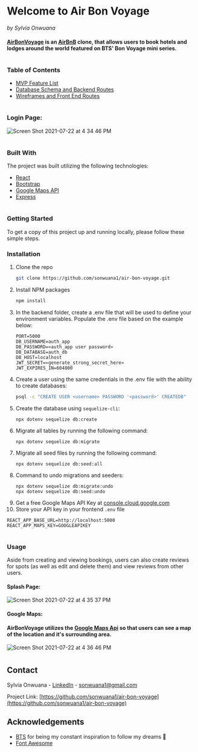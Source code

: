 


# Welcome to Air Bon Voyage
*by Sylvia Onwuana*
#### [AirBonVoyage](https://air-bon-voyage.herokuapp.com) is an [AirBnB](https://www.airbnb.com/) clone, that allows users to book hotels and lodges around the world featured on BTS' Bon Voyage mini series.
#

### Table of Contents
* [MVP Feature List](https://github.com/sonwuana1/air-bon-voyage/wiki/MVP-Feature-List)
* [Database Schema and Backend Routes](https://github.com/sonwuana1/air-bon-voyage/wiki/Database-Schema-and-Backend-Routes)
* [Wireframes and Front End Routes](https://github.com/sonwuana1/air-bon-voyage/wiki/Wireframes-and-Front-End-Routes)
#


### Login Page:
![Screen Shot 2021-07-22 at 4 34 46 PM](https://user-images.githubusercontent.com/69067446/126722095-f82dcb90-5af7-4ad9-89e6-dd3dc9659a2b.png)
#

### Built With
The project was built utilizing the following technologies:
* [React](https://reactjs.org/)
* [Bootstrap](https://getbootstrap.com)
* [Google Maps API](https://developers.google.com/maps/documentation)
* [Express](https://expressjs.com/)
#

### Getting Started

To get a copy of this project up and running locally, please follow these simple steps.

### Installation


1. Clone the repo
   ```sh
   git clone https://github.com/sonwuana1/air-bon-voyage.git
   ```
2. Install NPM packages
   ```sh
   npm install
   ```
3. In the backend folder, create a .env file that will be used to define your environment variables. Populate the .env file based on the example below:
   ```JS
   PORT=5000
   DB_USERNAME=auth_app
   DB_PASSWORD=«auth_app user password»
   DB_DATABASE=auth_db
   DB_HOST=localhost
   JWT_SECRET=«generate_strong_secret_here»
   JWT_EXPIRES_IN=604800
   ```
4. Create a user using the same credentials in the .env file with the ability to create databases:
   ```sh
   psql -c "CREATE USER <username> PASSWORD '<password>' CREATEDB"
   ```
5. Create the database using `sequelize-cli`:
   ```
   npx dotenv sequelize db:create
   ```
6. Migrate all tables by running the following command:
   ```
   npx dotenv sequelize db:migrate
   ```
7. Migrate all seed files by running the following command:
   ```
   npx dotenv sequelize db:seed:all
   ```
8. Command to undo migrations and seeders:
   ```
   npx dotenv sequelize db:migrate:undo
   npx dotenv sequelize db:seed:undo
   ```
9. Get a free Google Maps API Key at [console.cloud.google.com](https://console.cloud.google.com/)
10. Store your API key in your frontend `.env` file
   ```JS
   REACT_APP_BASE_URL=http://localhost:5000
   REACT_APP_MAPS_KEY=GOOGLEAPIKEY
   ```
#

### Usage

Aside from creating and viewing bookings, users can also create reviews for spots (as well as edit and delete them) and view reviews from other users.

#### Splash Page:
![Screen Shot 2021-07-22 at 4 35 37 PM](https://user-images.githubusercontent.com/69067446/126722186-c44d4b8a-b5f9-4df6-9bfb-bb86265819d3.png)

#### Google Maps:
#### AirBonVoyage utilizes the [Google Maps Api](https://developers.google.com/maps) so that users can see  a map of the location and it's surrounding area.
![Screen Shot 2021-07-22 at 4 36 46 PM](https://user-images.githubusercontent.com/69067446/126722244-58f89aed-419b-497b-b4ed-bb6e28614585.png)
#

## Contact

Sylvia Onwuana - [LinkedIn](https://www.linkedin.com/in/sylvia-o/) - sonwuana1@gmail.com

Project Link: [https://github.com/sonwuana1/air-bon-voyage](https://github.com/sonwuana1/air-bon-voyage)

## Acknowledgements
* [BTS](https://www.weverse.io/bts/artist) for being my constant inspiration to follow my dreams 💜
* [Font Awesome](https://fontawesome.com)
